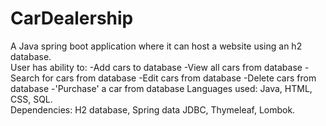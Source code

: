 # CarDealership
A Java spring boot application where it can host a website using an h2 database.\
User has ability to:
-Add cars to database
-View all cars from database
-Search for cars from database
-Edit cars from database
-Delete cars from database
-'Purchase' a car from database
Languages used: Java, HTML, CSS, SQL.\
Dependencies: H2 database, Spring data JDBC, Thymeleaf, Lombok.

